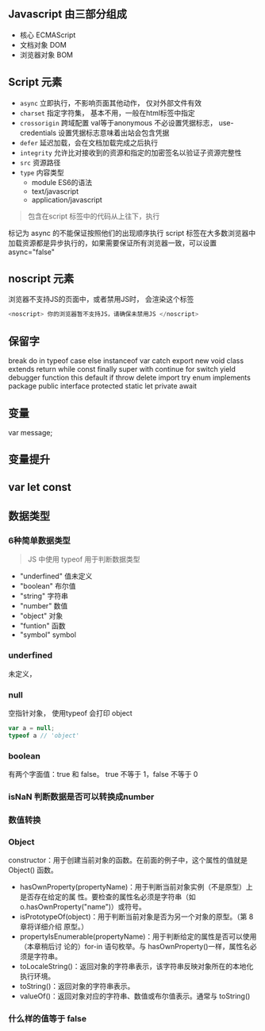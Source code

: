 ## Javascript 由三部分组成
- 核心 ECMAScript
- 文档对象 DOM
- 浏览器对象 BOM

## Script 元素
- `async` 立即执行，不影响页面其他动作， 仅对外部文件有效
- `charset`  指定字符集， 基本不用，一般在html标签中指定
- `crossorigin` 跨域配置 val等于anonymous 不必设置凭据标志，  use-credentials 设置凭据标志意味着出站会包含凭据
- `defer` 延迟加载，会在文档加载完成之后执行
- `integrity`  允许比对接收到的资源和指定的加密签名以验证子资源完整性
- `src` 资源路径
- `type` 内容类型
  - module ES6的语法
  - text/javascript
  - application/javascript
> 包含在script 标签中的代码从上往下，执行  

标记为 async 的不能保证按照他们的出现顺序执行
script 标签在大多数浏览器中加载资源都是异步执行的，如果需要保证所有浏览器一致，可以设置async="false"

## noscript 元素
浏览器不支持JS的页面中，或者禁用JS时， 会渲染这个标签
```js
<noscript> 你的浏览器暂不支持JS，请确保未禁用JS </noscript>
```

## 保留字
break do in typeof
case else instanceof var
catch export new void
class extends return while
const finally super with
continue for switch yield
debugger function this
default if throw
delete import try 
enum
implements package public
interface protected static
let private 
await

## 变量
var message;
## 变量提升
## var let const

## 数据类型
### 6种简单数据类型
> JS 中使用 typeof 用于判断数据类型
- "underfined" 值未定义
- "boolean" 布尔值
- "string" 字符串
- "number" 数值
- "object" 对象
- "funtion" 函数
- "symbol" symbol
### underfined
未定义，
### null 
空指针对象， 使用typeof 会打印 object
```js
var a = null;
typeof a // 'object'
```

### boolean
有两个字面值：true 和 false。
true 不等于 1，false 不等于 0

### isNaN 判断数据是否可以转换成number
### 数值转换
### Object 

constructor：用于创建当前对象的函数。在前面的例子中，这个属性的值就是 Object()
函数。
-  hasOwnProperty(propertyName)：用于判断当前对象实例（不是原型）上是否存在给定的属
性。要检查的属性名必须是字符串（如 o.hasOwnProperty("name")）或符号。
- isPrototypeOf(object)：用于判断当前对象是否为另一个对象的原型。（第 8 章将详细介绍
原型。）
- propertyIsEnumerable(propertyName)：用于判断给定的属性是否可以使用（本章稍后讨
论的）for-in 语句枚举。与 hasOwnProperty()一样，属性名必须是字符串。
- toLocaleString()：返回对象的字符串表示，该字符串反映对象所在的本地化执行环境。
- toString()：返回对象的字符串表示。
- valueOf()：返回对象对应的字符串、数值或布尔值表示。通常与 toString()

### 什么样的值等于 false

